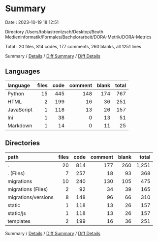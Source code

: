 # Summary

Date : 2023-10-19 18:12:51

Directory /Users/tobiastrentzsch/Desktop/Beuth Medieninformatik/Formales/Bachelorarbeit/DORA-Metrik/DORA-Metrics

Total : 20 files,  814 codes, 177 comments, 260 blanks, all 1251 lines

Summary / [Details](details.md) / [Diff Summary](diff.md) / [Diff Details](diff-details.md)

## Languages
| language | files | code | comment | blank | total |
| :--- | ---: | ---: | ---: | ---: | ---: |
| Python | 15 | 445 | 148 | 174 | 767 |
| HTML | 2 | 199 | 16 | 36 | 251 |
| JavaScript | 1 | 118 | 13 | 26 | 157 |
| Ini | 1 | 38 | 0 | 13 | 51 |
| Markdown | 1 | 14 | 0 | 11 | 25 |

## Directories
| path | files | code | comment | blank | total |
| :--- | ---: | ---: | ---: | ---: | ---: |
| . | 20 | 814 | 177 | 260 | 1,251 |
| . (Files) | 7 | 257 | 18 | 93 | 368 |
| migrations | 10 | 240 | 130 | 105 | 475 |
| migrations (Files) | 2 | 92 | 34 | 39 | 165 |
| migrations/versions | 8 | 148 | 96 | 66 | 310 |
| static | 1 | 118 | 13 | 26 | 157 |
| static/js | 1 | 118 | 13 | 26 | 157 |
| templates | 2 | 199 | 16 | 36 | 251 |

Summary / [Details](details.md) / [Diff Summary](diff.md) / [Diff Details](diff-details.md)
